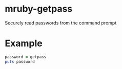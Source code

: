 # mruby-getpass
Securely read passwords from the command prompt

Example
=======

```ruby
password = getpass
puts password
```
